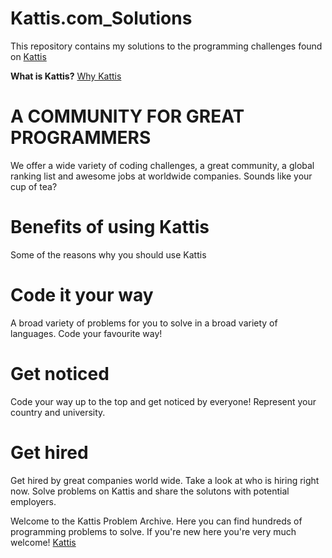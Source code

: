 # Kattis.com_Solutions
This repository contains my solutions to the programming challenges found on [Kattis](https://open.kattis.com/)

**What is Kattis?**
[Why Kattis](https://www.kattis.com/developers#)

# A COMMUNITY FOR GREAT PROGRAMMERS
We offer a wide variety of coding challenges, a great community, a global ranking list and awesome jobs at worldwide companies. Sounds like your cup of tea?
# Benefits of using Kattis
Some of the reasons why you should use Kattis

# Code it your way
A broad variety of problems for you to solve in a broad variety of languages. Code your favourite way!

# Get noticed
Code your way up to the top and get noticed by everyone! Represent your country and university.

# Get hired
Get hired by great companies world wide. Take a look at who is hiring right now. Solve problems on Kattis and share the solutons with potential employers.

Welcome to the Kattis Problem Archive. Here you can find hundreds of programming problems to solve. If you're new here you're very much welcome!
[Kattis](https://open.kattis.com/problems)
